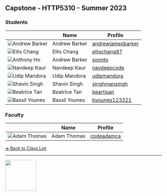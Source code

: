 <style>@import url("//readme.codeadam.ca/readme.css");</style>

## Capstone - HTTP5310 - Summer 2023

### Students

| | Name | Profile | 
| - | - | - |
| ![Andrew Barker](images/andrewjamesbarker.png) | Andrew Barker | [andrewjamesbarker](students/andrewjamesbarker.markdown) |
| ![Ellis Chang](images/ellischang97.png) | Ellis Chang | [ellischang97](students/ellischang97.markdown) |
| ![Anthony Ho](images/sonnto.png) | Andrew Barker | [sonnto](students/sonnto.markdown) |
| ![Navdeep Kaur](images/navdeepcode.png) | Navdeep Kaur | [navdeepcode](students/navdeepcode.markdown) |
| ![Udip Mandora](images/udipmandora.png) | Udip Mandora | [udipmandora](students/udipmandora.markdown) |
| ![Shavin Singh](images/singhmansingh.png) | Shavin Singh | [singhmansingh](students/singhmansingh.markdown) |
| ![Beatrice Tan](images/beartisan.png) | Beatrice Tan | [beartisan](students/beartisan.markdown) |
| ![Bassil Younes](images/byounes123321.png) | Bassil Younes | [byounes123321](students/byounes123321.markdown) |


### Faculty

| | Name | Profile | 
| - | - | - |
| ![Adam Thomas](images/codeadamca.png) | Adam Thomas | [codeadamca](faculty/codeadamca) |

[&#10132; Back to Class List](/)

---

<a href="https://brickmmo.com">
<img src="https://brickmmo.com/images/brickmmo-logo-horizontal.jpg" width="100">
</a>
